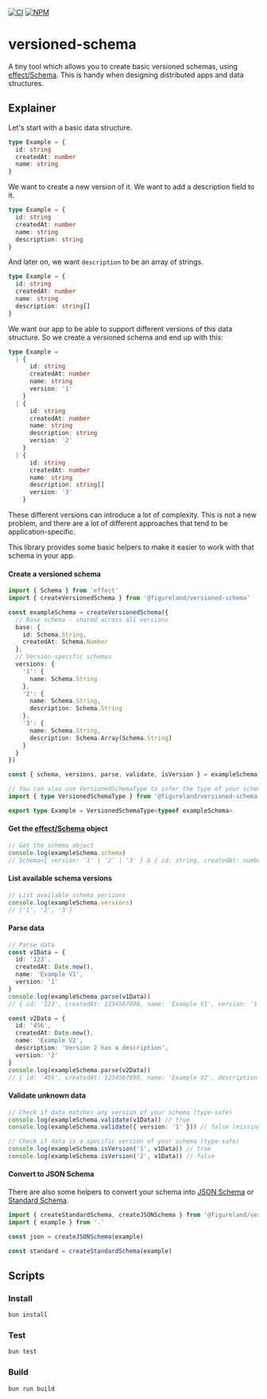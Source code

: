 [![CI](https://github.com/figureland/versioned-schema/actions/workflows/ci.yml/badge.svg)](https://github.com/figureland/versioned-schema/actions/workflows/ci.yml)
[![NPM](https://img.shields.io/npm/v/@figureland/versioned-schema?color=40bd5c)](https://img.shields.io/npm/v/@figureland/versioned-schema?color=40bd5c)

# versioned-schema

A tiny tool which allows you to create basic versioned schemas, using [effect/Schema](https://effect.website/docs/schema/introduction/). This is handy when designing distributed apps and data structures.

## Explainer

Let's start with a basic data structure.

```ts
type Example = {
  id: string
  createdAt: number
  name: string
}
```

We want to create a new version of it. We want to add a description field to it.

```ts
type Example = {
  id: string
  createdAt: number
  name: string
  description: string
}
```

And later on, we want `description` to be an array of strings.

```ts
type Example = {
  id: string
  createdAt: number
  name: string
  description: string[]
}
```

We want our app to be able to support different versions of this data structure. So we create a versioned schema and end up with this:

```ts
type Example =
  | {
      id: string
      createdAt: number
      name: string
      version: '1'
    }
  | {
      id: string
      createdAt: number
      name: string
      description: string
      version: '2'
    }
  | {
      id: string
      createdAt: number
      name: string
      description: string[]
      version: '3'
    }
```

These different versions can introduce a lot of complexity. This is not a new problem, and there are a lot of different approaches that tend to be application-specific.

This library provides some basic helpers to make it easier to work with that schema in your app.

#### Create a versioned schema

```ts
import { Schema } from 'effect'
import { createVersionedSchema } from '@figureland/versioned-schema'

const exampleSchema = createVersionedSchema({
  // Base schema - shared across all versions
  base: {
    id: Schema.String,
    createdAt: Schema.Number
  },
  // Version-specific schemas
  versions: {
    '1': {
      name: Schema.String
    },
    '2': {
      name: Schema.String,
      description: Schema.String
    },
    '3': {
      name: Schema.String,
      description: Schema.Array(Schema.String)
    }
  }
})

const { schema, versions, parse, validate, isVersion } = exampleSchema

// You can also use VersionedSchemaType to infer the type of your schema
import { type VersionedSchemaType } from '@figureland/versioned-schema'

export type Example = VersionedSchemaType<typeof exampleSchema>
```

#### Get the [effect/Schema](https://effect.website/docs/schema/introduction/) object

```ts
// Get the schema object
console.log(exampleSchema.schema)
// Schema<{ version: '1' | '2' | '3' } & { id: string, createdAt: number } & ...>
```

#### List available schema versions

```ts
// List available schema versions
console.log(exampleSchema.versions)
// ['1', '2', '3']
```

#### Parse data

```ts
// Parse data
const v1Data = {
  id: '123',
  createdAt: Date.now(),
  name: 'Example V1',
  version: '1'
}
console.log(exampleSchema.parse(v1Data))
// { id: '123', createdAt: 1234567890, name: 'Example V1', version: '1' }

const v2Data = {
  id: '456',
  createdAt: Date.now(),
  name: 'Example V2',
  description: 'Version 2 has a description',
  version: '2'
}
console.log(exampleSchema.parse(v2Data))
// { id: '456', createdAt: 1234567890, name: 'Example V2', description: '...', version: '2' }
```

#### Validate unknown data

```ts
// Check if data matches any version of your schema (type-safe)
console.log(exampleSchema.validate(v1Data)) // true
console.log(exampleSchema.validate({ version: '1' })) // false (missing required fields)

// Check if data is a specific version of your schema (type-safe)
console.log(exampleSchema.isVersion('1', v1Data)) // true
console.log(exampleSchema.isVersion('2', v1Data)) // false
```

#### Convert to JSON Schema

There are also some helpers to convert your schema into [JSON Schema](https://json-schema.org/specification) or [Standard Schema](<[StandardSchema](https://standardschema.dev/)>).

```ts
import { createStandardSchema, createJSONSchema } from '@figureland/versioned-schema/interchange'
import { example } from '.'

const json = createJSONSchema(example)

const standard = createStandardSchema(example)
```

## Scripts

### Install

```bash
bun install
```

### Test

```bash
bun test
```

### Build

```bash
bun run build
```
